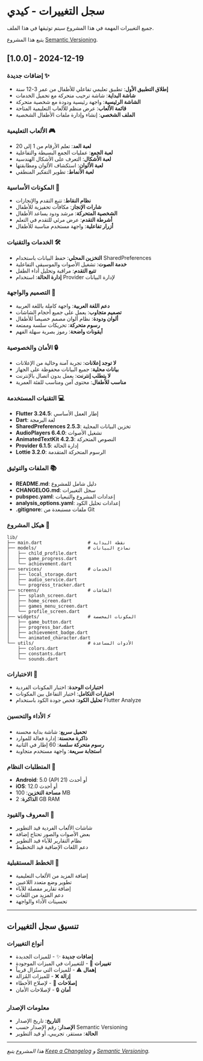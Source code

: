 # سجل التغييرات - كيدي

جميع التغييرات المهمة في هذا المشروع سيتم توثيقها في هذا الملف.

يتبع هذا المشروع [Semantic Versioning](https://semver.org/spec/v2.0.0.html).

## [1.0.0] - 2024-12-19

### إضافات جديدة ✨
- **إطلاق التطبيق الأول**: تطبيق تعليمي تفاعلي للأطفال من عمر 3-12 سنة
- **شاشة البداية**: شاشة ترحيب متحركة مع تحميل الخدمات
- **الشاشة الرئيسية**: واجهة رئيسية ودودة مع شخصية متحركة
- **قائمة الألعاب**: عرض منظم للألعاب التعليمية المتاحة
- **الملف الشخصي**: إنشاء وإدارة ملفات الأطفال الشخصية

### الألعاب التعليمية 🎮
- **لعبة العد**: تعلم الأرقام من 1 إلى 20
- **لعبة الجمع**: عمليات الجمع البسيطة والتفاعلية
- **لعبة الأشكال**: التعرف على الأشكال الهندسية
- **لعبة الألوان**: استكشاف الألوان ومطابقتها
- **لعبة الأنماط**: تطوير التفكير المنطقي

### المكونات الأساسية 🧩
- **نظام النقاط**: تتبع التقدم والإنجازات
- **شارات الإنجاز**: مكافآت تحفيزية للأطفال
- **الشخصية المتحركة**: مرشد ودود يساعد الأطفال
- **أشرطة التقدم**: عرض مرئي للتقدم في التعلم
- **أزرار تفاعلية**: واجهة مستخدم مناسبة للأطفال

### الخدمات والتقنيات 🛠️
- **التخزين المحلي**: حفظ البيانات باستخدام SharedPreferences
- **خدمة الصوت**: تشغيل الأصوات والموسيقى التفاعلية
- **تتبع التقدم**: مراقبة وتحليل أداء الطفل
- **إدارة الحالة**: استخدام Provider لإدارة البيانات

### التصميم والواجهة 🎨
- **دعم اللغة العربية**: واجهة كاملة باللغة العربية
- **تصميم متجاوب**: يعمل على جميع أحجام الشاشات
- **ألوان ودودة**: نظام ألوان مصمم خصيصاً للأطفال
- **رسوم متحركة**: تحريكات سلسة وممتعة
- **أيقونات واضحة**: رموز بصرية سهلة الفهم

### الأمان والخصوصية 🔒
- **لا توجد إعلانات**: تجربة آمنة وخالية من الإعلانات
- **بيانات محلية**: جميع البيانات محفوظة على الجهاز
- **لا يتطلب إنترنت**: يعمل بدون اتصال بالإنترنت
- **مناسب للأطفال**: محتوى آمن ومناسب للفئة العمرية

### التقنيات المستخدمة 💻
- **Flutter 3.24.5**: إطار العمل الأساسي
- **Dart**: لغة البرمجة
- **SharedPreferences 2.5.3**: تخزين البيانات المحلية
- **AudioPlayers 6.4.0**: تشغيل الأصوات
- **AnimatedTextKit 4.2.3**: النصوص المتحركة
- **Provider 6.1.5**: إدارة الحالة
- **Lottie 3.2.0**: الرسوم المتحركة المتقدمة

### الملفات والتوثيق 📚
- **README.md**: دليل شامل للمشروع
- **CHANGELOG.md**: سجل التغييرات
- **pubspec.yaml**: إعدادات المشروع والتبعيات
- **analysis_options.yaml**: إعدادات تحليل الكود
- **.gitignore**: ملفات مستبعدة من Git

### هيكل المشروع 📁
```
lib/
├── main.dart                 # نقطة البداية
├── models/                   # نماذج البيانات
│   ├── child_profile.dart
│   ├── game_progress.dart
│   └── achievement.dart
├── services/                 # الخدمات
│   ├── local_storage.dart
│   ├── audio_service.dart
│   └── progress_tracker.dart
├── screens/                  # الشاشات
│   ├── splash_screen.dart
│   ├── home_screen.dart
│   ├── games_menu_screen.dart
│   └── profile_screen.dart
├── widgets/                  # المكونات المخصصة
│   ├── game_button.dart
│   ├── progress_bar.dart
│   ├── achievement_badge.dart
│   └── animated_character.dart
└── utils/                    # الأدوات المساعدة
    ├── colors.dart
    ├── constants.dart
    └── sounds.dart
```

### الاختبارات 🧪
- **اختبارات الوحدة**: اختبار المكونات الفردية
- **اختبارات التكامل**: اختبار التفاعل بين المكونات
- **تحليل الكود**: فحص جودة الكود باستخدام Flutter Analyze

### الأداء والتحسين ⚡
- **تحميل سريع**: شاشة بداية محسنة
- **ذاكرة محسنة**: إدارة فعالة للموارد
- **رسوم متحركة سلسة**: 60 إطار في الثانية
- **استجابة سريعة**: واجهة مستخدم متجاوبة

### المتطلبات النظام 📱
- **Android**: 5.0 (API 21) أو أحدث
- **iOS**: 12.0 أو أحدث
- **مساحة التخزين**: 100 MB
- **الذاكرة**: 2 GB RAM

### المعروف والقيود 🚧
- شاشات الألعاب الفردية قيد التطوير
- بعض الأصوات والصور تحتاج إضافة
- نظام التقارير للآباء قيد التطوير
- دعم اللغات الإضافية قيد التخطيط

### الخطط المستقبلية 🚀
- إضافة المزيد من الألعاب التعليمية
- تطوير وضع متعدد اللاعبين
- إضافة تقارير مفصلة للآباء
- دعم المزيد من اللغات
- تحسينات الأداء والواجهة

---

## تنسيق سجل التغييرات

### أنواع التغييرات
- **إضافات جديدة** ✨ - للميزات الجديدة
- **تغييرات** 🔄 - للتغييرات في الميزات الموجودة
- **إهمال** ⚠️ - للميزات التي ستُزال قريباً
- **إزالة** ❌ - للميزات المُزالة
- **إصلاحات** 🐛 - لإصلاح الأخطاء
- **أمان** 🔒 - لإصلاحات الأمان

### معلومات الإصدار
- **التاريخ**: تاريخ الإصدار
- **الإصدار**: رقم الإصدار حسب Semantic Versioning
- **الحالة**: مستقر، تجريبي، أو قيد التطوير

---

*هذا المشروع يتبع [Keep a Changelog](https://keepachangelog.com/en/1.0.0/) و [Semantic Versioning](https://semver.org/spec/v2.0.0.html).*

